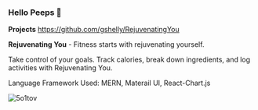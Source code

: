 ### Hello Peeps 👋


**Projects** https://github.com/gshelly/RejuvenatingYou

**Rejuvenating You** - Fitness starts with rejuvenating yourself.

Take control of your goals. Track calories, break down ingredients, and log activities with Rejuvenating You.

Language Framework Used: MERN, Materail UI, React-Chart.js

![5o1tov](https://user-images.githubusercontent.com/12101522/134600855-e811627f-fada-4e0e-9b7c-c9e24110ecc6.gif)

<!--
**gshelly/gshelly** is a ✨ _special_ ✨ repository because its `README.md` (this file) appears on your GitHub profile.

Here are some ideas to get you started:

- 🔭 I’m currently working on ...
- 🌱 I’m currently learning ...
- 👯 I’m looking to collaborate on ...
- 🤔 I’m looking for help with ...
- 💬 Ask me about ...
- 📫 How to reach me: ...
- 😄 Pronouns: ...
- ⚡ Fun fact: ...
-->
